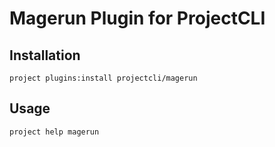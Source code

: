 # Magerun Plugin for ProjectCLI

## Installation
```shell
project plugins:install projectcli/magerun
```

## Usage
```shell
project help magerun
```
